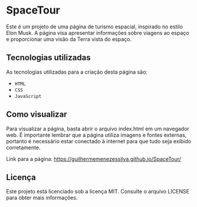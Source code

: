 # SpaceTour

Este é um projeto de uma página de turismo espacial, inspirado no estilo Elon Musk. A página visa apresentar informações sobre viagens ao espaço e proporcionar uma visão da Terra vista do espaço.

## Tecnologias utilizadas

As tecnologias utilizadas para a criação desta página são:

- `HTML`
- `CSS`
- `JavaScript`

## Como visualizar

Para visualizar a página, basta abrir o arquivo index.html em um navegador web. É importante lembrar que a página utiliza imagens e fontes externas, portanto é necessário estar conectado à internet para que tudo seja exibido corretamente.

Link para a página: https://guilhermemenezessilva.github.io/SpaceTour/

## Licença
Este projeto está licenciado sob a licença MIT. Consulte o arquivo LICENSE para obter mais informações.

